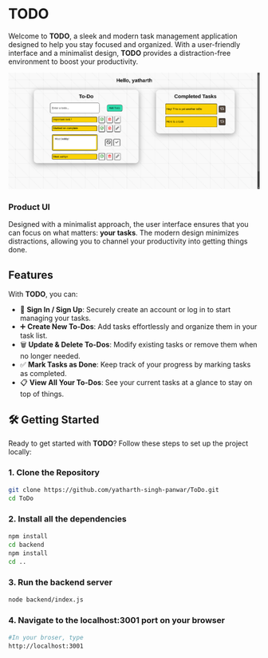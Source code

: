 # TODO

Welcome to **TODO**, a sleek and modern task management application designed to help you stay focused and organized. With a user-friendly interface and a minimalist design, **TODO** provides a distraction-free environment to boost your productivity.

![TODO App Screenshot](./ProductUI.png)


### Product UI
Designed with a minimalist approach, the user interface ensures that you can focus on what matters: **your tasks**. The modern design minimizes distractions, allowing you to channel your productivity into getting things done.


## Features

With **TODO**, you can:
- 📝 **Sign In / Sign Up**: Securely create an account or log in to start managing your tasks.
- ➕ **Create New To-Dos**: Add tasks effortlessly and organize them in your task list.
- 🗑️ **Update & Delete To-Dos**: Modify existing tasks or remove them when no longer needed.
- ✅ **Mark Tasks as Done**: Keep track of your progress by marking tasks as completed.
- 📋 **View All Your To-Dos**: See your current tasks at a glance to stay on top of things.



## 🛠️ Getting Started

Ready to get started with **TODO**? Follow these steps to set up the project locally:

### 1. Clone the Repository
```bash
git clone https://github.com/yatharth-singh-panwar/ToDo.git
cd ToDo
```

### 2. Install all the dependencies
```bash
npm install
cd backend
npm install
cd ..
```

### 3. Run the backend server
```bash
node backend/index.js
```

### 4. Navigate to the localhost:3001 port on your browser
```bash
#In your broser, type
http://localhost:3001
```
